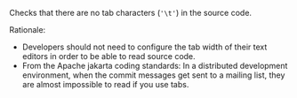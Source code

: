 Checks that there are no tab characters (`'\t'`) in the source code.

Rationale:

* Developers should not need to configure the tab width of their text editors in order to be able to read source code.
* From the Apache jakarta coding standards: In a distributed development environment, when the commit messages get sent to a mailing list, they are almost impossible to read if you use tabs.
